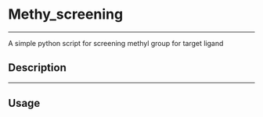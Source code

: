 # Methy_screening
----
A simple python script for screening methyl group for target ligand

## Description


---

## Usage
